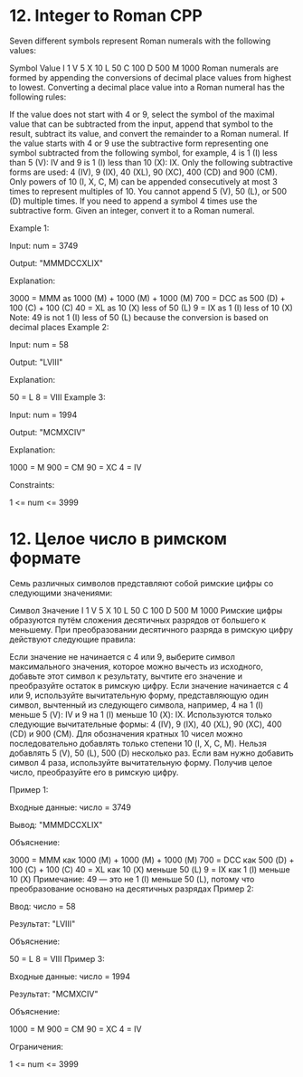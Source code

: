 # 12. Integer to Roman CPP

Seven different symbols represent Roman numerals with the following values:

Symbol	Value
I	1
V	5
X	10
L	50
C	100
D	500
M	1000
Roman numerals are formed by appending the conversions of decimal place values from highest to lowest. Converting a decimal place value into a Roman numeral has the following rules:

If the value does not start with 4 or 9, select the symbol of the maximal value that can be subtracted from the input, append that symbol to the result, subtract its value, and convert the remainder to a Roman numeral.
If the value starts with 4 or 9 use the subtractive form representing one symbol subtracted from the following symbol, for example, 4 is 1 (I) less than 5 (V): IV and 9 is 1 (I) less than 10 (X): IX. Only the following subtractive forms are used: 4 (IV), 9 (IX), 40 (XL), 90 (XC), 400 (CD) and 900 (CM).
Only powers of 10 (I, X, C, M) can be appended consecutively at most 3 times to represent multiples of 10. You cannot append 5 (V), 50 (L), or 500 (D) multiple times. If you need to append a symbol 4 times use the subtractive form.
Given an integer, convert it to a Roman numeral. 

Example 1:

Input: num = 3749

Output: "MMMDCCXLIX"

Explanation:

3000 = MMM as 1000 (M) + 1000 (M) + 1000 (M)
 700 = DCC as 500 (D) + 100 (C) + 100 (C)
  40 = XL as 10 (X) less of 50 (L)
   9 = IX as 1 (I) less of 10 (X)
Note: 49 is not 1 (I) less of 50 (L) because the conversion is based on decimal places
Example 2:

Input: num = 58

Output: "LVIII"

Explanation:

50 = L
 8 = VIII
Example 3:

Input: num = 1994

Output: "MCMXCIV"

Explanation:

1000 = M
 900 = CM
  90 = XC
   4 = IV 

Constraints:

1 <= num <= 3999

# 12. Целое число в римском формате

Семь различных символов представляют собой римские цифры со следующими значениями:

Символ	Значение
I	1
V	5
X	10
L	50
C	100
D	500
M	1000
Римские цифры образуются путём сложения десятичных разрядов от большего к меньшему. При преобразовании десятичного разряда в римскую цифру действуют следующие правила:

Если значение не начинается с 4 или 9, выберите символ максимального значения, которое можно вычесть из исходного, добавьте этот символ к результату, вычтите его значение и преобразуйте остаток в римскую цифру.
Если значение начинается с 4 или 9, используйте вычитательную форму, представляющую один символ, вычтенный из следующего символа, например, 4 на 1 (I) меньше 5 (V): IV и 9 на 1 (I) меньше 10 (X): IX. Используются только следующие вычитательные формы: 4 (IV), 9 (IX), 40 (XL), 90 (XC), 400 (CD) и 900 (CM).
Для обозначения кратных 10 чисел можно последовательно добавлять только степени 10 (I, X, C, M). Нельзя добавлять 5 (V), 50 (L), 500 (D) несколько раз. Если вам нужно добавить символ 4 раза, используйте вычитательную форму.
Получив целое число, преобразуйте его в римскую цифру. 

Пример 1:

Входные данные: число = 3749

Вывод: "MMMDCCXLIX"

Объяснение:

3000 = MMM как 1000 (M) + 1000 (M) + 1000 (M)
 700 = DCC как 500 (D) + 100 (C) + 100 (C)
 40 = XL как 10 (X) меньше 50 (L)
 9 = IX как 1 (I) меньше 10 (X)
Примечание: 49 — это не 1 (I) меньше 50 (L), потому что преобразование основано на десятичных разрядах
Пример 2:

Ввод: число = 58

Результат: "LVIII"

Объяснение:

50 = L
 8 = VIII
Пример 3:

Входные данные: число = 1994

Результат: "MCMXCIV"

Объяснение:

1000 = M
 900 = CM
 90 = XC
 4 = IV 

Ограничения:

1 <= num <= 3999
